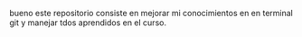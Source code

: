  bueno este repositorio consiste en mejorar mi conocimientos en en terminal git y manejar tdos aprendidos en el curso.
